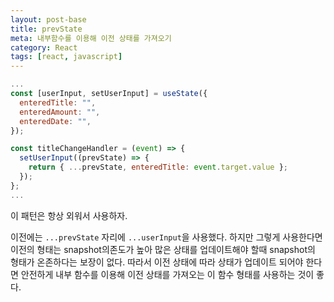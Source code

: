 ```yaml
---
layout: post-base
title: prevState
meta: 내부함수를 이용해 이전 상태를 가져오기
category: React
tags: [react, javascript]
---
```


```jsx
...
const [userInput, setUserInput] = useState({
  enteredTitle: "",
  enteredAmount: "",
  enteredDate: "",
});

const titleChangeHandler = (event) => {
  setUserInput((prevState) => {
    return { ...prevState, enteredTitle: event.target.value };
  });
};
...
```

이 패턴은 항상 외워서 사용하자.

이전에는 `...prevState` 자리에 `...userInput`을 사용했다. 하지만 그렇게 사용한다면 이전의 형태는 snapshot의존도가 높아 많은 상태를 업데이트해야 할때 snapshot의 형태가 온존하다는 보장이 없다. 따라서 이전 상태에 따라 상태가 업데이트 되어야 한다면 안전하게 내부 함수를 이용해 이전 상태를 가져오는 이 함수 형태를 사용하는 것이 좋다.


